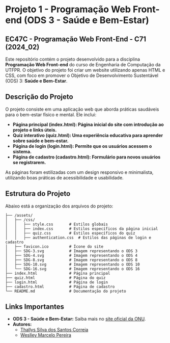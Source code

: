# Projeto 1 - Programação Web Front-end (ODS 3 - Saúde e Bem-Estar)

## EC47C - Programação Web Front-End - C71 (2024_02)

Este repositório contém o projeto desenvolvido para a disciplina **Programação Web Front-end** do curso de Engenharia de Computação da UTFPR. O objetivo do projeto foi criar um website utilizando apenas HTML e CSS, com foco em promover o Objetivo de Desenvolvimento Sustentável (ODS) 3: **Saúde e Bem-Estar**.

## Descrição do Projeto

O projeto consiste em uma aplicação web que aborda práticas saudáveis para o bem-estar físico e mental. Ele inclui:

- **Página principal (index.html): Página inicial do site com introdução ao projeto e links úteis.**
- **Quiz interativo (quiz.html): Uma experiência educativa para aprender sobre saúde e bem-estar.**
- **Página de login (login.html): Permite que os usuários acessem o sistema.**
- **Página de cadastro (cadastro.html): Formulário para novos usuários se registrarem.**

As páginas foram estilizadas com um design responsivo e minimalista, utilizando boas práticas de acessibilidade e usabilidade.

## Estrutura do Projeto

Abaixo está a organização dos arquivos do projeto:

```plaintext
├── /assets/
│   ├── /css/
│   │   ├── style.css       # Estilos globais
│   │   ├── index.css       # Estilos específicos da página inicial
│   │   ├── quiz.css        # Estilos específicos do quiz
│   │   ├── authentication.css  # Estilos das páginas de login e cadastro
│   ├── favicon.ico         # Ícone do site
│   ├── SDG-3.svg           # Imagem representando o ODS 3
│   ├── SDG-4.svg           # Imagem representando o ODS 4
│   ├── SDG-8.svg           # Imagem representando o ODS 8
│   ├── SDG-10.svg          # Imagem representando o ODS 10
│   └── SDG-16.svg          # Imagem representando o ODS 16
├── index.html              # Página principal
├── quiz.html               # Página do quiz
├── login.html              # Página de login
├── cadastro.html           # Página de cadastro
└── README.md               # Documentação do projeto
```

## Links Importantes

- **ODS 3 - Saúde e Bem-Estar:** Saiba mais no [site oficial da ONU](https://brasil.un.org/pt-br/sdgs/3).
- **Autores:**
  - [Thallys Silva dos Santos Correia](https://thallysbr.github.io/programacao-web-front-c71/)
  - [Weslley Marcelo Pereira](https://weslleymarcelo14.github.io/atividadecurriculofrontend/)
